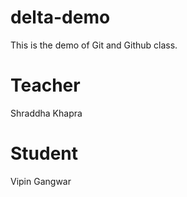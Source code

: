 # delta-demo
This is the demo of Git and Github class.
# Teacher
Shraddha Khapra

# Student 
Vipin Gangwar